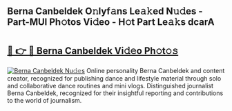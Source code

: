 ## Berna Canbeldek O𝚗lyf𝚊ns Le𝚊𝚔ed N𝚞𝚍es - Part-MUI Ph𝚘tos Vi𝚍eo - H𝚘t Part Le𝚊𝚔s dcarA

# <h2><a href="http://hf08hgi.feru.top/?c=Berna+Canbeldek">🔗 👉 🔴 Berna Canbeldek Vi𝚍𝚎o Ph𝚘t𝚘𝚜</a></h2>

[![Berna Canbeldek Nu𝚍𝚎s](https://i.imgur.com/0TWrTi3.gif)](http://hf08hgi.feru.top/?c=Berna+Canbeldek)
Online personality Berna Canbeldek and content creator, recognized for publishing dance and lifestyle material through solo and collaborative dance routines and mini vlogs. Distinguished journalist Berna Canbeldek, recognized for their insightful reporting and contributions to the world of journalism. 
